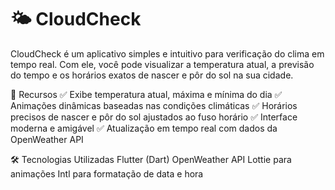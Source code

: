 # 🌤 CloudCheck
CloudCheck é um aplicativo simples e intuitivo para verificação do clima em tempo real. Com ele, você pode visualizar a temperatura atual, a previsão do tempo e os horários exatos de nascer e pôr do sol na sua cidade.

🚀 Recursos
✅ Exibe temperatura atual, máxima e mínima do dia
✅ Animações dinâmicas baseadas nas condições climáticas
✅ Horários precisos de nascer e pôr do sol ajustados ao fuso horário
✅ Interface moderna e amigável
✅ Atualização em tempo real com dados da OpenWeather API

🛠 Tecnologias Utilizadas
Flutter (Dart)
OpenWeather API
Lottie para animações
Intl para formatação de data e hora
